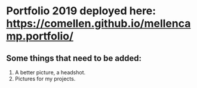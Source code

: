 # Portfolio 2019 deployed here: https://comellen.github.io/mellencamp.portfolio/
## Some things that need to be added:
1. A better picture, a headshot.
2. Pictures for my projects.
